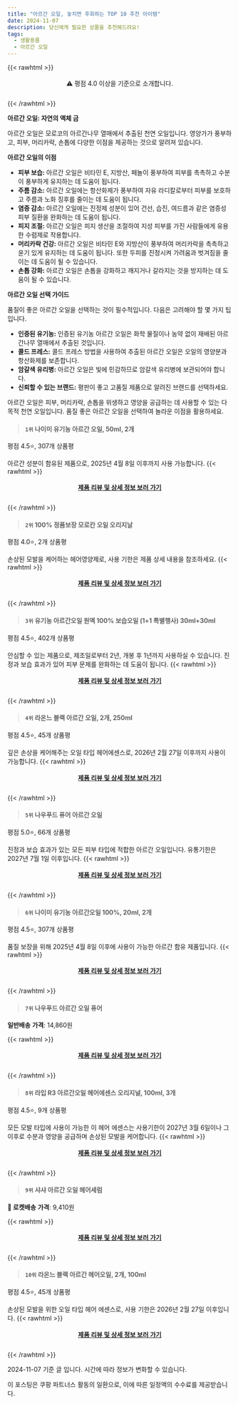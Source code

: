 ```yaml
---
title: "아르간 오일, 놓치면 후회하는 TOP 10 추천 아이템"
date: 2024-11-07
description: 당신에게 필요한 상품을 추천해드려요!
tags:
  - 생활용품
  - 아르간 오일
---
```

{{< rawhtml >}}<div class="toc" style="text-align: center; height: 50px; line-height: 2;">  <p>⚠️ 평점 4.0 이상을 기준으로 소개합니다.<br></p></div> {{< /rawhtml >}}

**아르간 오일: 자연의 액체 금**

아르간 오일은 모로코의 아르간나무 열매에서 추출된 천연 오일입니다. 영양가가 풍부하고, 피부, 머리카락, 손톱에 다양한 이점을 제공하는 것으로 알려져 있습니다.

**아르간 오일의 이점**

* **피부 보습:** 아르간 오일은 비타민 E, 지방산, 페놀이 풍부하여 피부를 촉촉하고 수분이 풍부하게 유지하는 데 도움이 됩니다.
* **주름 감소:** 아르간 오일에는 항산화제가 풍부하여 자유 라디칼로부터 피부를 보호하고 주름과 노화 징후를 줄이는 데 도움이 됩니다.
* **염증 감소:** 아르간 오일에는 진정제 성분이 있어 건선, 습진, 여드름과 같은 염증성 피부 질환을 완화하는 데 도움이 됩니다.
* **피지 조절:** 아르간 오일은 피지 생산을 조절하여 지성 피부를 가진 사람들에게 유용한 수렴제로 작용합니다.
* **머리카락 건강:** 아르간 오일은 비타민 E와 지방산이 풍부하여 머리카락을 촉촉하고 윤기 있게 유지하는 데 도움이 됩니다. 또한 두피를 진정시켜 가려움과 벗겨짐을 줄이는 데 도움이 될 수 있습니다.
* **손톱 강화:** 아르간 오일은 손톱을 강화하고 깨지거나 갈라지는 것을 방지하는 데 도움이 될 수 있습니다.

**아르간 오일 선택 가이드**

품질이 좋은 아르간 오일을 선택하는 것이 필수적입니다. 다음은 고려해야 할 몇 가지 팁입니다.

* **인증된 유기농:** 인증된 유기농 아르간 오일은 화학 물질이나 농약 없이 재배된 아르간나무 열매에서 추출된 것입니다.
* **콜드 프레스:** 콜드 프레스 방법을 사용하여 추출된 아르간 오일은 오일의 영양분과 항산화제를 보존합니다.
* **암갈색 유리병:** 아르간 오일은 빛에 민감하므로 암갈색 유리병에 보관되어야 합니다.
* **신뢰할 수 있는 브랜드:** 평판이 좋고 고품질 제품으로 알려진 브랜드를 선택하세요.

아르간 오일은 피부, 머리카락, 손톱을 위생하고 영양을 공급하는 데 사용할 수 있는 다목적 천연 오일입니다. 품질 좋은 아르간 오일을 선택하여 놀라운 이점을 활용하세요.


>#### `1위` 나이미 유기농 아르간 오일, 50ml, 2개
평점 4.5⭐, 307개 상품평

아르간 성분이 함유된 제품으로, 2025년 4월 8일 이후까지 사용 가능합니다.
{{< rawhtml >}}<div class="toc" style="text-align: center; height: 50px; line-height: 2;"><p><b><a href="https://link.coupang.com/re/AFFSDP?lptag=AF5033054&pageKey=1797986722&itemId=3058729942&vendorItemId=71046706230&traceid=V0-153-5fde33bd84c9d503&clickBeacon=ea0d17c0-9cf2-11ef-90b8-8c7bff528aa1%7E3&requestid=20241107192739423088641605&token=31850C%7CMIXED">제품 리뷰 및 상세 정보 보러 가기</a></b><br></p> </div>{{< /rawhtml >}}

>#### `2위` 100% 정품보장 모로칸 오일 오리지날
평점 4.0⭐, 2개 상품평

손상된 모발을 케어하는 헤어영양제로, 사용 기한은 제품 상세 내용을 참조하세요.
{{< rawhtml >}}<div class="toc" style="text-align: center; height: 50px; line-height: 2;"><p><b><a href="https://link.coupang.com/re/AFFSDP?lptag=AF5033054&pageKey=7153496858&itemId=19987757315&vendorItemId=84044873786&traceid=V0-153-396c98db83a41674&requestid=20241107192739423088641605&token=31850C%7CMIXED">제품 리뷰 및 상세 정보 보러 가기</a></b><br></p> </div>{{< /rawhtml >}}

>#### `3위` 유기농 아르간오일 원액 100% 보습오일 (1+1 특별행사) 30ml+30ml
평점 4.5⭐, 402개 상품평

안심할 수 있는 제품으로, 제조일로부터 2년, 개봉 후 1년까지 사용하실 수 있습니다. 진정과 보습 효과가 있어 피부 문제를 완화하는 데 도움이 됩니다.
{{< rawhtml >}}<div class="toc" style="text-align: center; height: 50px; line-height: 2;"><p><b><a href="https://link.coupang.com/re/AFFSDP?lptag=AF5033054&pageKey=4771431389&itemId=6090723520&vendorItemId=73387138755&traceid=V0-153-096ee3ffcecec085&requestid=20241107192739423088641605&token=31850C%7CMIXED">제품 리뷰 및 상세 정보 보러 가기</a></b><br></p> </div>{{< /rawhtml >}}

>#### `4위` 라온느 블랙 아르간 오일, 2개, 250ml
평점 4.5⭐, 45개 상품평

깊은 손상을 케어해주는 오일 타입 헤어에센스로, 2026년 2월 27일 이후까지 사용이 가능합니다.
{{< rawhtml >}}<div class="toc" style="text-align: center; height: 50px; line-height: 2;"><p><b><a href="https://link.coupang.com/re/AFFSDP?lptag=AF5033054&pageKey=8234655566&itemId=20815241464&vendorItemId=3968619908&traceid=V0-153-3f694a1b9fec8af1&clickBeacon=ea0d17c0-9cf2-11ef-a2ed-a30585730a00%7E3&requestid=20241107192739423088641605&token=31850C%7CMIXED">제품 리뷰 및 상세 정보 보러 가기</a></b><br></p> </div>{{< /rawhtml >}}

>#### `5위` 나우푸드 퓨어 아르간 오일
평점 5.0⭐, 66개 상품평

진정과 보습 효과가 있는 모든 피부 타입에 적합한 아르간 오일입니다. 유통기한은 2027년 7월 1일 이후입니다.
{{< rawhtml >}}<div class="toc" style="text-align: center; height: 50px; line-height: 2;"><p><b><a href="https://link.coupang.com/re/AFFSDP?lptag=AF5033054&pageKey=8393744736&itemId=400872&vendorItemId=3088278043&traceid=V0-153-db11f3d13bf24734&requestid=20241107192739423088641605&token=31850C%7CMIXED">제품 리뷰 및 상세 정보 보러 가기</a></b><br></p> </div>{{< /rawhtml >}}

>#### `6위` 나이미 유기농 아르간오일 100%, 20ml, 2개
평점 4.5⭐, 307개 상품평

품질 보장을 위해 2025년 4월 8일 이후에 사용이 가능한 아르간 함유 제품입니다.
{{< rawhtml >}}<div class="toc" style="text-align: center; height: 50px; line-height: 2;"><p><b><a href="https://link.coupang.com/re/AFFSDP?lptag=AF5033054&pageKey=1797986722&itemId=3058729941&vendorItemId=71046706212&traceid=V0-153-5fde33bd84c9d503&clickBeacon=ea0d17c0-9cf2-11ef-bbc9-9f05c840bcb2%7E3&requestid=20241107192739423088641605&token=31850C%7CMIXED">제품 리뷰 및 상세 정보 보러 가기</a></b><br></p> </div>{{< /rawhtml >}}

>#### `7위` 나우푸드 아르간 오일 퓨어

**일반배송**
**가격**: 14,860원

{{< rawhtml >}}<div class="toc" style="text-align: center; height: 50px; line-height: 2;"><p><b><a href="https://link.coupang.com/re/AFFSDP?lptag=AF5033054&pageKey=6585638870&itemId=14947580540&vendorItemId=3215056515&traceid=V0-153-517edb1718c1e541&requestid=20241107192739423088641605&token=31850C%7CMIXED">제품 리뷰 및 상세 정보 보러 가기</a></b><br></p></div>{{< /rawhtml >}}

>#### `8위` 라입 R3 아르간오일 헤어에센스 오리지널, 100ml, 3개
평점 4.5⭐, 9개 상품평

모든 모발 타입에 사용이 가능한 이 헤어 에센스는 사용기한이 2027년 3월 6일이나 그 이후로 수분과 영양을 공급하며 손상된 모발을 케어합니다.
{{< rawhtml >}}<div class="toc" style="text-align: center; height: 50px; line-height: 2;"><p><b><a href="https://link.coupang.com/re/AFFSDP?lptag=AF5033054&pageKey=7099273244&itemId=17716385746&vendorItemId=84317139297&traceid=V0-153-f94465d73130553d&clickBeacon=ea0d17c0-9cf2-11ef-8e79-3fd1bdcd6e75%7E3&requestid=20241107192739423088641605&token=31850C%7CMIXED">제품 리뷰 및 상세 정보 보러 가기</a></b><br></p> </div>{{< /rawhtml >}}

>#### `9위` 샤샤 아르간 오일 헤어세럼

**🚀 로켓배송**
**가격**: 9,410원

{{< rawhtml >}}<div class="toc" style="text-align: center; height: 50px; line-height: 2;"><p><b><a href="https://link.coupang.com/re/AFFSDP?lptag=AF5033054&pageKey=6096547421&itemId=17085100054&vendorItemId=91050318888&traceid=V0-153-ed023716fe54228a&requestid=20241107192739423088641605&token=31850C%7CMIXED">제품 리뷰 및 상세 정보 보러 가기</a></b><br></p></div>{{< /rawhtml >}}

>#### `10위` 라온느 블랙 아르간 헤어오일, 2개, 100ml
평점 4.5⭐, 45개 상품평

손상된 모발을 위한 오일 타입 헤어 에센스로, 사용 기한은 2026년 2월 27일 이후입니다.
{{< rawhtml >}}<div class="toc" style="text-align: center; height: 50px; line-height: 2;"><p><b><a href="https://link.coupang.com/re/AFFSDP?lptag=AF5033054&pageKey=8234655566&itemId=23703269127&vendorItemId=3031287626&traceid=V0-153-3f694a1b9fec8af1&clickBeacon=ea0d17c0-9cf2-11ef-8de4-c258caaf6218%7E3&requestid=20241107192739423088641605&token=31850C%7CMIXED">제품 리뷰 및 상세 정보 보러 가기</a></b><br></p> </div>{{< /rawhtml >}}


2024-11-07 기준 글 입니다.
시간에 따라 정보가 변화할 수 있습니다.

이 포스팅은 쿠팡 파트너스 활동의 일환으로, 이에 따른 일정액의 수수료를 제공받습니다.